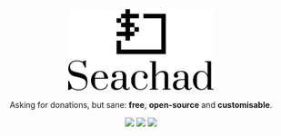 <div align="center">
    <img width="256" src="./assets/logo/default-monochrome.svg">
    <p>
        Asking for donations, but sane: <b>free</b>, <b>open-source</b> and <b>customisable</b>.
    </p>
    <img src="https://goreportcard.com/badge/github.com/fjah/seachad">
    <img src="https://img.shields.io/github/license/fjah/seachad">
    <img src="https://img.shields.io/github/v/release/fjah/seachad?include_prereleases">
</div>
